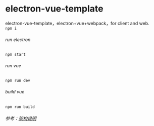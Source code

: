 # electron-vue-template
electron-vue-template，electron+vue+webpack，for client and web.  
`npm i`  
###### run electron
`npm start`  
###### run vue
`npm run dev`
###### build vue
`npm run build`


###### 参考：[架构说明](https://blog.csdn.net/qq_25753445/article/details/104600863)